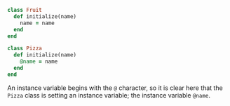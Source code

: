 ```ruby
class Fruit
  def initialize(name)
    name = name
  end
end

class Pizza
  def initialize(name)
    @name = name
  end
end
```

An instance variable begins with the `@` character, so it is clear here that the `Pizza` class is setting an instance variable; the instance variable `@name`.

